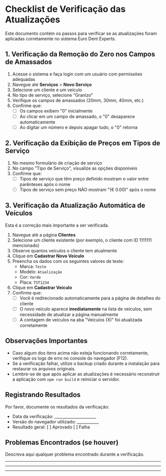 # Checklist de Verificação das Atualizações

Este documento contém os passos para verificar se as atualizações foram aplicadas corretamente no sistema Euro Dent Experts.

## 1. Verificação da Remoção do Zero nos Campos de Amassados

1. Acesse o sistema e faça login com um usuário com permissões adequadas
2. Navegue até **Serviços** > **Novo Serviço**
3. Selecione um cliente e um veículo
4. No tipo de serviço, selecione "Granizo" 
5. Verifique os campos de amassados (20mm, 30mm, 40mm, etc.)
6. Confirme que:
   - [ ] Os campos exibem "0" inicialmente
   - [ ] Ao clicar em um campo de amassado, o "0" desaparece automaticamente
   - [ ] Ao digitar um número e depois apagar tudo, o "0" retorna

## 2. Verificação da Exibição de Preços em Tipos de Serviço

1. No mesmo formulário de criação de serviço
2. No campo "Tipo de Serviço", visualize as opções disponíveis
3. Confirme que:
   - [ ] Tipos de serviço que têm preço definido mostram o valor entre parênteses após o nome
   - [ ] Tipos de serviço sem preço NÃO mostram "(€ 0.00)" após o nome

## 3. Verificação da Atualização Automática de Veículos

Esta é a correção mais importante a ser verificada.

1. Navegue até a página **Clientes**
2. Selecione um cliente existente (por exemplo, o cliente com ID 1111111 mencionado)
3. Observe quantos veículos o cliente tem atualmente
4. Clique em **Cadastrar Novo Veículo**
5. Preencha os dados com os seguintes valores de teste:
   - Marca: `Teste`
   - Modelo: `Atualização`
   - Cor: `Verde`
   - Placa: `TST1234`
6. Clique em **Cadastrar Veículo**
7. Confirme que:
   - [ ] Você é redirecionado automaticamente para a página de detalhes do cliente
   - [ ] O novo veículo aparece **imediatamente** na lista de veículos, sem necessidade de atualizar a página manualmente
   - [ ] A contagem de veículos na aba "Veículos (X)" foi atualizada corretamente

## Observações Importantes

- Caso algum dos itens acima não esteja funcionando corretamente, verifique os logs de erro no console do navegador (F12).
- Se a verificação falhar, utilize o backup criado durante a instalação para restaurar os arquivos originais.
- Lembre-se de que após aplicar as atualizações é necessário reconstruir a aplicação com `npm run build` e reiniciar o servidor.

## Registrando Resultados

Por favor, documente os resultados da verificação:

- Data da verificação: _____________________
- Versão do navegador utilizado: ___________
- Resultado geral:  [ ] Aprovado  [ ] Falha

## Problemas Encontrados (se houver)

Descreva aqui qualquer problema encontrado durante a verificação.

______________________________________________________
______________________________________________________
______________________________________________________